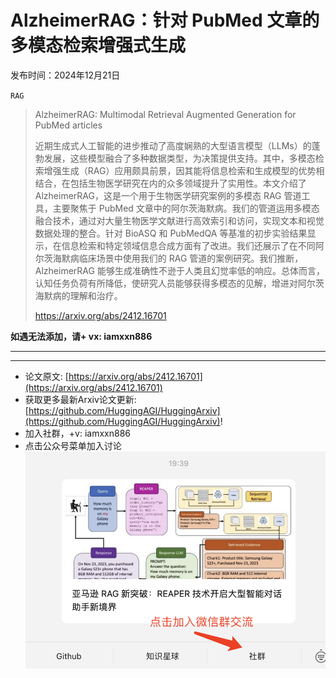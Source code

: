 # AlzheimerRAG：针对 PubMed 文章的多模态检索增强式生成
发布时间：2024年12月21日

`RAG`
> AlzheimerRAG: Multimodal Retrieval Augmented Generation for PubMed articles
>
> 近期生成式人工智能的进步推动了高度娴熟的大型语言模型（LLMs）的蓬勃发展，这些模型融合了多种数据类型，为决策提供支持。其中，多模态检索增强生成（RAG）应用颇具前景，因其能将信息检索和生成模型的优势相结合，在包括生物医学研究在内的众多领域提升了实用性。本文介绍了 AlzheimerRAG，这是一个用于生物医学研究案例的多模态 RAG 管道工具，主要聚焦于 PubMed 文章中的阿尔茨海默病。我们的管道运用多模态融合技术，通过对大量生物医学文献进行高效索引和访问，实现文本和视觉数据处理的整合。针对 BioASQ 和 PubMedQA 等基准的初步实验结果显示，在信息检索和特定领域信息合成方面有了改进。我们还展示了在不同阿尔茨海默病临床场景中使用我们的 RAG 管道的案例研究。我们推断，AlzheimerRAG 能够生成准确性不逊于人类且幻觉率低的响应。总体而言，认知任务负荷有所降低，使研究人员能够获得多模态的见解，增进对阿尔茨海默病的理解和治疗。
>
> https://arxiv.org/abs/2412.16701

**如遇无法添加，请+ vx: iamxxn886**
<hr />


<hr />

- 论文原文: [https://arxiv.org/abs/2412.16701](https://arxiv.org/abs/2412.16701)
- 获取更多最新Arxiv论文更新: [https://github.com/HuggingAGI/HuggingArxiv](https://github.com/HuggingAGI/HuggingArxiv)!
- 加入社群，+v: iamxxn886
- 点击公众号菜单加入讨论
![](https://raw.githubusercontent.com/HuggingAGI/wx_assets/main/2024/07/31/1722434818326-94339e92-22f1-4472-9d27-fed232f70b5d.jpeg)
